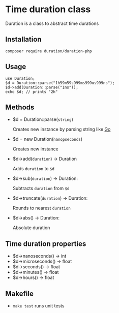 # Time duration class

Duration is a class to abstract time durations

## Installation

    composer require duration/duration-php

## Usage

    use Duration;
    $d = Duration::parse("1h59m59s999ms999us999ns");
    $d->add(Duration::parse("1ns"));
    echo $d; // prints "2h"

## Methods

- $d = Duration::parse(`string`)

    Creates new instance by parsing string like [Go](https://pkg.go.dev/time#Duration)


- $d = new Duration(`nanopseconds`)

    Creates new instance


- $d->add(`duration`) -> Duration

  Adds `duration` to `$d`


- $d->sub(`duration`) -> Duration:

    Subtracts `duration` from `$d`


- $d->truncate(`duration`) -> Duration:

    Rounds to nearest `duration`


- $d->abs() -> Duration:

    Absolute duration


## Time duration properties
- $d->nanoseconds() -> int
- $d->microseconds() -> float
- $d->seconds() -> float
- $d->minutes() -> float
- $d->hours() -> float

## Makefile

- `make test` runs unit tests
